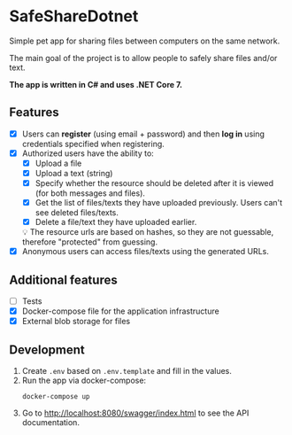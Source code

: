 # SafeShareDotnet

Simple pet app for sharing files between computers on the same network.

The main goal of the project is to allow people to safely share files and/or text.

**The app is written in C# and uses .NET Core 7.**

## Features

- [x]  Users can **register** (using email + password) and then **log in** using credentials specified when registering.
- [x]  Authorized users have the ability to:
    - [x]  Upload a file
    - [x]  Upload a text (string)
    - [x]  Specify whether the resource should be deleted after it is viewed (for both messages and files).
    - [x]  Get the list of files/texts they have uploaded previously. Users can't see deleted files/texts.
    - [x]  Delete a file/text they have uploaded earlier.
      <aside>
      💡 The resource urls are based on hashes, so they are not guessable, therefore "protected" from guessing.
      </aside>
- [x]  Anonymous users can access files/texts using the generated URLs.

## Additional features

- [ ]  Tests
- [x]  Docker-compose file for the application infrastructure
- [x]  External blob storage for files

## Development

1. Create `.env` based on `.env.template` and fill in the values.
2. Run the app via docker-compose:
    ```shell
    docker-compose up
    ```
3. Go to <http://localhost:8080/swagger/index.html> to see the API documentation.